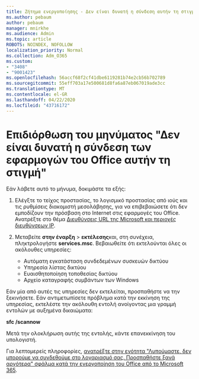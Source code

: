 ```yaml
---
title: Ζήτημα ενεργοποίησης - Δεν είναι δυνατή η σύνδεση αυτήν τη στιγμή
ms.author: pebaum
author: pebaum
manager: mnirkhe
ms.audience: Admin
ms.topic: article
ROBOTS: NOINDEX, NOFOLLOW
localization_priority: Normal
ms.collection: Adm_O365
ms.custom:
- "3408"
- "9001423"
ms.openlocfilehash: 56accf68f2cf41dbe6119281b74e2cb56b702789
ms.sourcegitcommit: 55eff703a17e500681d8fa6a87eb067019ade3cc
ms.translationtype: MT
ms.contentlocale: el-GR
ms.lasthandoff: 04/22/2020
ms.locfileid: "43716172"
---
```

# <a name="fixing-the-office-apps-we-are-unable-to-connect-right-now-message"></a>Επιδιόρθωση του μηνύματος "Δεν είναι δυνατή η σύνδεση των εφαρμογών του Office αυτήν τη στιγμή"

Εάν λάβετε αυτό το μήνυμα, δοκιμάστε τα εξής:

1. Ελέγξτε το τείχος προστασίας, το λογισμικό προστασίας από ιούς και τις ρυθμίσεις διακομιστή μεσολάβησης, για να επιβεβαιώσετε ότι δεν εμποδίζουν την πρόσβαση στο Internet στις εφαρμογές του Office. Ανατρέξτε στο θέμα [Διευθύνσεις URL της Microsoft και περιοχές διευθύνσεων IP](https://docs.microsoft.com/office365/enterprise/urls-and-ip-address-ranges).

2. Μεταβείτε **στην έναρξη** > **εκτέλεσης**και, στη συνέχεια, πληκτρολογήστε **services.msc**. Βεβαιωθείτε ότι εκτελούνται όλες οι ακόλουθες υπηρεσίες:
    - Αυτόματη εγκατάσταση συνδεδεμένων συσκευών δικτύου
    - Υπηρεσία λίστας δικτύου
    - Ευαισθητοποίηση τοποθεσίας δικτύου
    - Αρχείο καταγραφής συμβάντων των Windows

Εάν μία από αυτές τις υπηρεσίες δεν εκτελείται, προσπαθήστε να την ξεκινήσετε. Εάν αντιμετωπίσετε πρόβλημα κατά την εκκίνηση της υπηρεσίας, εκτελέστε την ακόλουθη εντολή ανοίγοντας μια γραμμή εντολών με αυξημένα δικαιώματα:

**sfc /scannow**

Μετά την ολοκλήρωση αυτής της εντολής, κάντε επανεκκίνηση του υπολογιστή.

Για λεπτομερείς πληροφορίες, [ανατρέξτε στην ενότητα "Λυπούμαστε, δεν μπορούμε να συνδεθούμε στο λογαριασμό σας. Προσπαθήστε ξανά αργότερα" σφάλμα κατά την ενεργοποίηση του Office από το Microsoft 365](https://docs.microsoft.com/office/troubleshoot/activation-installation/issue-when-activate-office-from-office-365).